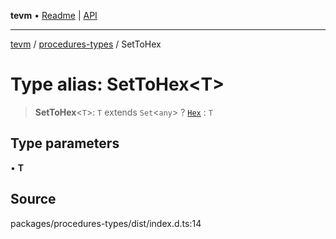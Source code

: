 **tevm** • [Readme](../../README.md) \| [API](../../modules.md)

***

[tevm](../../README.md) / [procedures-types](../README.md) / SetToHex

# Type alias: SetToHex\<T\>

> **SetToHex**\<`T`\>: `T` extends `Set`\<`any`\> ? [`Hex`](../../index/type-aliases/Hex.md) : `T`

## Type parameters

• **T**

## Source

packages/procedures-types/dist/index.d.ts:14
